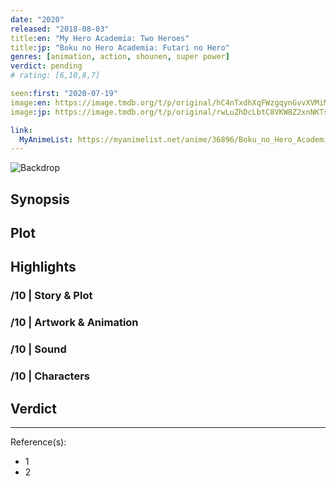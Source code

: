 ```yaml
---
date: "2020"
released: "2018-08-03"
title:en: "My Hero Academia: Two Heroes"
title:jp: "Boku no Hero Academia: Futari no Hero"
genres: [animation, action, shounen, super power]
verdict: pending
# rating: [6,10,8,7]

seen:first: "2020-07-19"
image:en: https://image.tmdb.org/t/p/original/hC4nTxdhXqFWzgqynGvvXVMiMNp.jpg
image:jp: https://image.tmdb.org/t/p/original/rwLuZhDcLbtC8VKW8Z2xnNKTsAJ.jpg

link:
  MyAnimeList: https://myanimelist.net/anime/36896/Boku_no_Hero_Academia_the_Movie_1__Futari_no_Hero
---
```


![Backdrop]()

## Synopsis

## Plot

## Highlights

### /10 | Story & Plot

### /10 | Artwork & Animation

### /10 | Sound

### /10 | Characters

## Verdict

<!-- SPOILERS -->

<!-- CLOSING -->

---
Reference(s):

- 1
- 2

